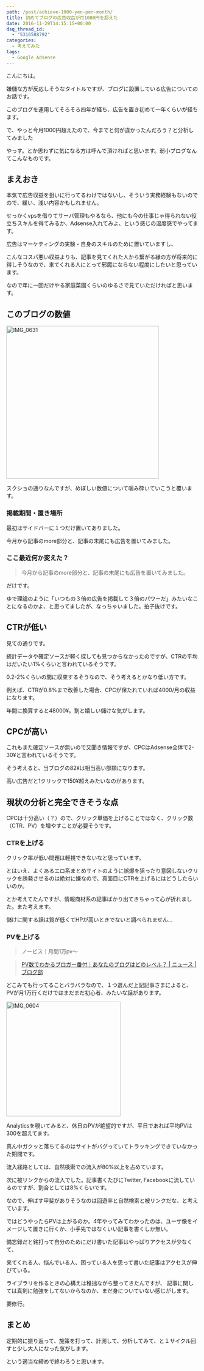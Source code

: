 ```yaml
---
path: /post/achieve-1000-yen-per-month/
title: 初めてブログの広告収益が月1000円を超えた
date: 2016-11-29T14:15:15+00:00
dsq_thread_id:
  - "5316588792"
categories:
  - 考えてみた
tags:
  - Google Adsense
---
```

こんにちは。
  
嫌儲な方が反応しそうなタイトルですが、ブログに設置している広告についてのお話です。
  
このブログを運用してそろそろ四年が経ち、広告を置き初めて一年くらいが経ちます。
  
で、やっと今月1000円超えたので、今までと何が違かったんだろう？と分析してみました
  
やっす。とか思わずに気になる方は呼んで頂ければと思います。弱小ブログなんてこんなものです。

<!--more-->

まえおき
----------------------------------------

本気で広告収益を狙いに行ってるわけではないし、そういう実務経験もないのでので、緩い、浅い内容かもしれません。
  
せっかくvpsを借りてサーバ管理もやるなら、他にも今の仕事じゃ得られない役立ちスキルを得てみるか、Adsense入れてみよ、という感じの温度感でやってます。

広告はマーケティングの実験・自身のスキルのために置いていますし、
  
こんなコスパ悪い収益よりも、記事を見てくれた人から繋がる縁の方が将来的に得しそうなので、来てくれる人にとって邪魔にならない程度にしたいと思っています。
  
なので年に一回だけやる家庭菜園くらいのゆるさで見ていただければと思います。

このブログの数値
----------------------------------------

<img src="http://leko.jp/images/2016/11/IMG_0631.png" alt="IMG_0631" width="400" class="alignnone size-full wp-image-907" />

スクショの通りなんですが、めぼしい数値について噛み砕いていこうと覆います。

### 掲載期間・置き場所

最初はサイドバーに１つだけ置いてありました。
  
今月から記事のmore部分と、記事の末尾にも広告を置いてみました。

### ここ最近何か変えた？

> 今月から記事のmore部分と、記事の末尾にも広告を置いてみました。

だけです。
  
ゆで理論のように「いつもの３倍の広告を掲載して３倍のパワーだ」みたいなことになるのかよ、と思ってましたが、なっちゃいました。拍子抜けです。

CTRが低い
----------------------------------------

見ての通りです。
  
統計データや確定ソースが軽く探しても見つからなかったのですが、CTRの平均はだいたい1%くらいと言われているそうです。
  
0.2-2%くらいの間に収束するそうなので、そう考えるとかなり低い方です。

例えば、CTRが0.8%まで改善した場合、CPCが保たれていれば4000/月の収益になります。
  
年間に換算すると48000¥。割と嬉しい儲けな気がします。

CPCが高い
----------------------------------------

これもまた確定ソースが無いので又聞き情報ですが、CPCはAdsense全体で2-30¥と言われているそうです。
  
そう考えると、当ブログの82¥は相当高い部類になります。
  
高い広告だと1クリックで150¥超えみたいなのがあります。

現状の分析と完全できそうな点
----------------------------------------

CPCは十分高い（？）ので、クリック単価を上げることではなく、クリック数（CTR、PV）を増やすことが必要そうです。

### CTRを上げる

クリック率が低い問題は軽視できないなと思っています。
  
とはいえ、よくあるエロ系まとめサイトのように誤爆を狙ったり意図しないクリックを誘発させるのは絶対に嫌なので、真面目にCTRを上げるにはどうしたらいいのか。

とか考えてたんですが、情報商材系の記事ばかり出てきちゃって心が折れました。また考えます。
  
儲けに関する話は質が低くてHPが高いときでないと調べられません&#8230;

### PVを上げる

> ノービス｜月間1万pv～
    
> [PV数でわかるブロガー番付｜あなたのブログはどのレベル？ \| ニュース | ブログ部](http://ebloger.net/bloger-ranking/#1pv)

どこみても行ってることバラバラなので、１つ選んだ上記記事さまによると、PVが月1万行くだけではまだまだ初心者、みたいな話があります。

<img src="http://leko.jp/images/2016/11/IMG_0604.png" alt="IMG_0604" width="300" class="alignnone size-full wp-image-892" />

Analyticsを覗いてみると、休日のPVが絶望的ですが、平日であれば平均PVは300を超えてます。
  
真ん中ガクッと落ちてるのはサイトがバグっていてトラッキングできていなかった期間です。

流入経路としては、自然検索での流入が80%以上を占めています。
  
次に被リンクからの流入でした。記事書くたびにTwitter, Facebookに流しているのですが、割合としては8%くらいです。

なので、伸ばす甲斐がありそうなのは回遊率と自然検索と被リンクだな、と考えています。
  
ではどうやったらPVは上がるのか。4年やってみてわかったのは、ユーザ像をイメージして置きに行くか、小手先ではなくいい記事を書くしか無い。

備忘録だと銘打って自分のためにだけ書いた記事はやっぱりアクセスが少なくて、
  
来てくれる人、悩んでいる人、困っている人を思って書いた記事はアクセスが伸びている。

ライブラリを作るときの心構えは稚拙ながら整ってきたんですが、 記事に関しては真剣に勉強をしてないからなのか、まだ身についていない感じがします。
  
要修行。

まとめ
----------------------------------------

定期的に振り返って、施策を打って、計測して、分析してみて、と１サイクル回すと少し大人になった気がします。
  
という適当な締めで終わろうと思います。

<div style="font-size:0px;height:0px;line-height:0px;margin:0;padding:0;clear:both">
</div>